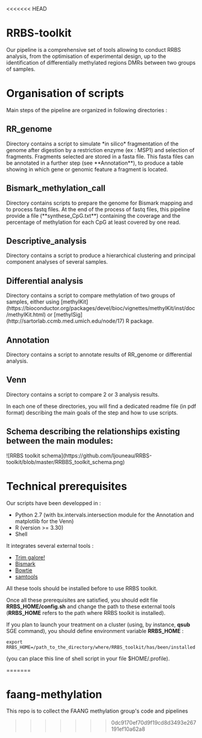 <<<<<<< HEAD
# RRBS-toolkit

Our pipeline is a comprehensive set of tools allowing to conduct RRBS analysis, from the optimisation of experimental design, up to the identification of differentially methylated regions DMRs between two groups of samples.

<H1>Organisation of scripts</H1>

Main steps of the pipeline are organized in following directories :

<H2>RR_genome</H2>
Directory contains a script to simulate *in silico* fragmentation of the genome after digestion by a restriction enzyme (ex : MSP1) and selection of fragments. Fragments selected are stored in a fasta file. This fasta files can be annotated in a further step (see **Annotation**), to produce a table showing in which gene or genomic feature a fragment is located.

<H2>Bismark_methylation_call</H2>
Directory contains scripts to prepare the genome for Bismark mapping and to process fastq files.	
At the end of the process of fastq files, this pipeline provide a file (**synthese_CpG.txt**) containing the coverage and the percentage of methylation for each CpG at least covered by one read.

<H2>Descriptive_analysis</H2>
Directory contains a script to produce a hierarchical clustering and principal component analyses of several samples.

<H2>Differential analysis</H2>
Directory contains a script to compare methylation of two groups of samples, either using [methylKit](https://bioconductor.org/packages/devel/bioc/vignettes/methylKit/inst/doc/methylKit.html) or [methylSig](http://sartorlab.ccmb.med.umich.edu/node/17) R package.

<H2>Annotation</H2>
Directory contains a script to annotate results of RR_genome or differential analysis.

<H2>Venn</H2>
Directory contains a script to compare 2 or 3 analysis results.

In each one of these directories, you will find a dedicated readme file (in pdf format) describing the main goals of the step and how to use scripts.

<H2>Schema describing the relationships existing between the main modules:</H2>
![RRBS toolkit schema](https://github.com/ljouneau/RRBS-toolkit/blob/master/RRBBS_toolkit_schema.png)

<H1>Technical prerequisites</H1>

Our scripts have been developped in :
* Python 2.7 (with bx.intervals.intersection module for the Annotation and matplotlib for the Venn)
* R (version >= 3.30)
* Shell

It integrates several external tools :
* [Trim galore!](http://www.bioinformatics.babraham.ac.uk/projects/trim_galore/)
* [Bismark](http://www.bioinformatics.babraham.ac.uk/projects/bismark)
* [Bowtie](http://bowtie-bio.sourceforge.net/index.shtml)
* [samtools](http://samtools.sourceforge.net/)

All these tools should be installed before to use RRBS toolkit.

Once all these prerequisites are satisfied, you should edit file **RRBS_HOME/config.sh** and change the path to these external tools (**RRBS_HOME** refers to the path where RRBS toolkit is installed).

If you plan to launch your treatment on a cluster (using, by instance, **qsub** SGE command), you should define environment variable **RRBS_HOME** :
```shell
export RRBS_HOME=/path_to_the_directory/where/RRBS_toolkit/has/been/installed
```

(you can place this line of shell script in your file $HOME/.profile).


=======
# faang-methylation
This repo is to collect the FAANG methylation group's code and pipelines
>>>>>>> 0dc9170ef70d9f19cd8d3493e267191ef10a62a8
